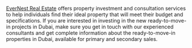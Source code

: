 [EverNest Real Estate](https://www.evernestre.ae/) offers property investment and consultation services to help individuals find their ideal property that will meet their budget and specifications. If you are interested in investing in the new ready-to-move-in projects in Dubai, make sure you get in touch with our experienced consultants and get complete information about the ready-to-move-in properties in Dubai, available for primary and secondary sales.
